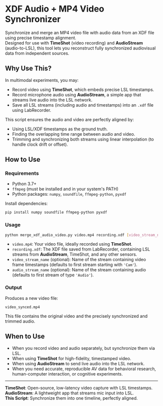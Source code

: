 # XDF Audio + MP4 Video Synchronizer

Synchronize and merge an MP4 video file with audio data from an XDF file using precise timestamp alignment.  
Designed for use with **TimeShot** (video recording) and **AudioStream** (audio-to-LSL), this tool lets you reconstruct fully synchronized audiovisual data from independent sources.

## Why Use This?

In multimodal experiments, you may:

- Record video using **TimeShot**, which embeds precise LSL timestamps.
- Record microphone audio using **AudioStream**, a simple app that streams live audio into the LSL network.
- Save all LSL streams (including audio and timestamps) into an `.xdf` file using LabRecorder.

This script ensures the audio and video are perfectly aligned by:

- Using LSL/XDF timestamps as the ground truth.
- Finding the overlapping time range between audio and video.
- Trimming and synchronizing both streams using linear interpolation (to handle clock drift or offset).

## How to Use

### Requirements

- Python 3.7+
- `ffmpeg` (must be installed and in your system's PATH)
- Python packages: `numpy`, `soundfile`, `ffmpeg-python`, `pyxdf`

Install dependencies:

```bash
pip install numpy soundfile ffmpeg-python pyxdf
```

### Usage

```bash
python merge_xdf_audio_video.py video.mp4 recording.xdf [video_stream_name] [audio_stream_name]
```

- `video.mp4`: Your video file, ideally recorded using **TimeShot**.
- `recording.xdf`: The XDF file saved from LabRecorder, containing LSL streams from **AudioStream**, TimeShot, and any other sensors.
- `video_stream_name` (optional): Name of the stream containing video frame timestamps (defaults to first stream starting with `'Cam'`).
- `audio_stream_name` (optional): Name of the stream containing audio (defaults to first stream of type `'Audio'`).

### Output

Produces a new video file:

```
video_synced.mp4
```

This file contains the original video and the precisely synchronized and trimmed audio.

## When to Use

- When you record video and audio separately, but synchronize them via LSL.
- When using **TimeShot** for high-fidelity, timestamped video.
- When using **AudioStream** to send live audio into the LSL network.
- When you need accurate, reproducible AV data for behavioral research, human-computer interaction, or cognitive experiments.

---

**TimeShot**: Open-source, low-latency video capture with LSL timestamps.  
**AudioStream**: A lightweight app that streams mic input into LSL.  
**This Script**: Synchronize them into one timeline, perfectly aligned.
